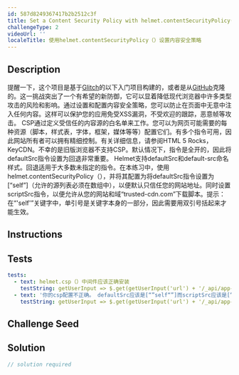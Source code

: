 ```yaml
---
id: 587d8249367417b2b2512c3f
title: Set a Content Security Policy with helmet.contentSecurityPolicy()
challengeType: 2
videoUrl: ''
localeTitle: 使用helmet.contentSecurityPolicy（）设置内容安全策略
---
```


## Description
<section id="description">提醒一下，这个项目是基于<a href="https://glitch.com/#!/import/github/freeCodeCamp/boilerplate-infosec/">Glitch</a>的以下入门项目构建的，或者是从<a href="https://github.com/freeCodeCamp/boilerplate-infosec/">GitHub</a>克隆的。这一挑战突出了一个有希望的新防御，它可以显着降低现代浏览器中许多类型攻击的风险和影响。通过设置和配置内容安全策略，您可以防止在页面中无意中注入任何内容。这样可以保护您的应用免受XSS漏洞，不受欢迎的跟踪，恶意帧等攻击。 CSP通过定义受信任的内容源的白名单来工作。您可以为网页可能需要的每种资源（脚本，样式表，字体，框架，媒体等等）配置它们。有多个指令可用，因此网站所有者可以拥有精细控制。有关详细信息，请参阅HTML 5 Rocks，KeyCDN。不幸的是旧版浏览器不支持CSP。默认情况下，指令是全开的，因此将defaultSrc指令设置为回退非常重要。 Helmet支持defaultSrc和default-src命名样式。回退适用于大多数未指定的指令。在本练习中，使用helmet.contentSecurityPolicy（），并将其配置为将defaultSrc指令设置为[“self”]（允许的源列表必须在数组中），以便默认只信任您的网站地址。同时设置scriptSrc指令，以便允许从您的网站和域“trusted-cdn.com”下载脚本。提示：在“&#39;self&#39;”关键字中，单引号是关键字本身的一部分，因此需要用双引号括起来才能生效。 </section>

## Instructions
<section id="instructions">
</section>

## Tests
<section id='tests'>

```yml
tests:
  - text: helmet.csp（）中间件应该正确安装
    testString: getUserInput => $.get(getUserInput('url') + '/_api/app-info').then(data => { assert.include(data.appStack, 'csp'); }, xhr => { throw new Error(xhr.responseText); })
  - text: '你的csp配置不正确。 defaultSrc应该是[“”self“”]而scriptSrc应该是[“”self“”，“trusted-cdn.com”]'
    testString: getUserInput => $.get(getUserInput('url') + '/_api/app-info').then(data => { var cspHeader = Object.keys(data.headers).filter(function(k){ return k === 'content-security-policy' || k === 'x-webkit-csp' || k === 'x-content-security-policy' })[0]; assert.equal(data.headers[cspHeader], "default-src 'self'; script-src 'self' trusted-cdn.com"); }, xhr => { throw new Error(xhr.responseText); })

```

</section>

## Challenge Seed
<section id='challengeSeed'>

</section>

## Solution
<section id='solution'>

```js
// solution required
```
</section>
